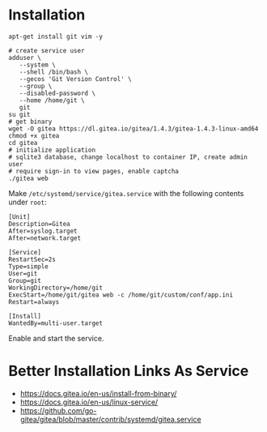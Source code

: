# Installation 
```
apt-get install git vim -y

# create service user
adduser \
   --system \
   --shell /bin/bash \
   --gecos 'Git Version Control' \
   --group \
   --disabled-password \
   --home /home/git \
   git
su git
# get binary
wget -O gitea https://dl.gitea.io/gitea/1.4.3/gitea-1.4.3-linux-amd64
chmod +x gitea
cd gitea
# initialize application
# sqlite3 database, change localhost to container IP, create admin user
# require sign-in to view pages, enable captcha
./gitea web
```
Make `/etc/systemd/service/gitea.service` with the following contents under `root`:
```
[Unit]
Description=Gitea
After=syslog.target
After=network.target

[Service]
RestartSec=2s
Type=simple
User=git
Group=git
WorkingDirectory=/home/git
ExecStart=/home/git/gitea web -c /home/git/custom/conf/app.ini
Restart=always

[Install]
WantedBy=multi-user.target
```
Enable and start the service.

# Better Installation Links As Service
- <https://docs.gitea.io/en-us/install-from-binary/>
- <https://docs.gitea.io/en-us/linux-service/>
- <https://github.com/go-gitea/gitea/blob/master/contrib/systemd/gitea.service>
